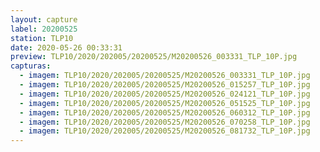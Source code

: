 ```yaml
---
layout: capture
label: 20200525
station: TLP10
date: 2020-05-26 00:33:31
preview: TLP10/2020/202005/20200525/M20200526_003331_TLP_10P.jpg
capturas:
  - imagem: TLP10/2020/202005/20200525/M20200526_003331_TLP_10P.jpg
  - imagem: TLP10/2020/202005/20200525/M20200526_015257_TLP_10P.jpg
  - imagem: TLP10/2020/202005/20200525/M20200526_024121_TLP_10P.jpg
  - imagem: TLP10/2020/202005/20200525/M20200526_051525_TLP_10P.jpg
  - imagem: TLP10/2020/202005/20200525/M20200526_060312_TLP_10P.jpg
  - imagem: TLP10/2020/202005/20200525/M20200526_070258_TLP_10P.jpg
  - imagem: TLP10/2020/202005/20200525/M20200526_081732_TLP_10P.jpg
---
```

